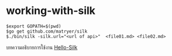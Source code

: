 # working-with-silk

```
$export GOPATH=$(pwd)
$go get github.com/matryer/silk
$./bin/silk -silk.url="<url of api>"  <file01.md> <file02.md>
```


บทความอธิบายการใช้งาน [Hello-Silk](http://www.somkiat.cc/testing-restful-api-with-silk)
